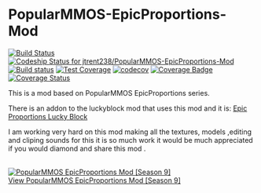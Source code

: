 # PopularMMOS-EpicProportions-Mod 
[![Build Status](https://travis-ci.org/jtrent238/PopularMMOS-EpicProportions-Mod.svg?branch=master)](https://travis-ci.org/jtrent238/PopularMMOS-EpicProportions-Mod) [ ![Codeship Status for jtrent238/PopularMMOS-EpicProportions-Mod](https://codeship.com/projects/1003c190-4e1a-0134-ccf6-4e2c8cfaa9af/status?branch=master)](https://codeship.com/projects/170713) [![Build status](https://ci.appveyor.com/api/projects/status/6v8rpljgtauw2693?svg=true)](https://ci.appveyor.com/project/jtrent238/popularmmos-epicproportions-mod) [![Test Coverage](https://codeclimate.com/github/jtrent238/PopularMMOS-EpicProportions-Mod/badges/coverage.svg)](https://codeclimate.com/github/jtrent238/PopularMMOS-EpicProportions-Mod/coverage) [![codecov](https://codecov.io/gh/jtrent238/PopularMMOS-EpicProportions-Mod/branch/master/graph/badge.svg)](https://codecov.io/gh/jtrent238/PopularMMOS-EpicProportions-Mod) [![Coverage Badge](https://api.shippable.com/projects/57c0e31e5f41330f00d60535/coverageBadge?branch=master)](https://app.shippable.com/projects/57c0e31e5f41330f00d60535) [![Coverage Status](https://coveralls.io/repos/github/jtrent238/PopularMMOS-EpicProportions-Mod/badge.svg)](https://coveralls.io/github/jtrent238/PopularMMOS-EpicProportions-Mod)


This is a mod based on PopularMMOS EpicProportions series. 

There is an addon to the luckyblock mod that uses this mod and it is: 
[Epic Proportions Lucky Block](https://github.com/jtrent238/Epic-Proportions-Lucky-Block)

I am working very hard on this mod making all the textures, models ,editing and cliping sounds for this it is so much work it would be much appreciated if you would diamond and share this mod .

<a href="http://www.planetminecraft.com/mod/popularmmos-epicproportions-mod-season-9/" title="PopularMMOS EpicProportions Mod [Season 9] Minecraft Mod"><br /><img src="http://www.planetminecraft.com/files/resource_media/screenshot/1627/7609de8af-110333696_thumb.jpg" alt="PopularMMOS EpicProportions Mod [Season 9]" border="0"/><br/>View PopularMMOS EpicProportions Mod [Season 9]</a>
